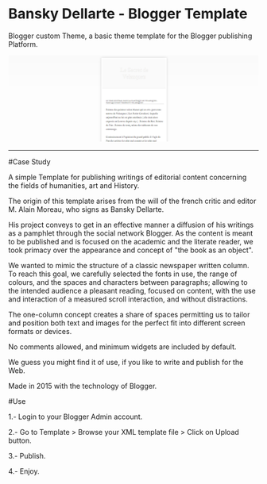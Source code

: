 # Bansky Dellarte - Blogger Template

 Blogger custom Theme, a basic theme template for the Blogger publishing Platform.

 ![](https://github.com/delfiramirez/blogger-theme/blob/master/assets/bansky-template.png)
 
 -------------------------------------------------------------------------------------------------------------------------------------------------------------------------------------------------------------------------------------------

#Case Study

A simple Template for publishing writings of editorial content concerning the fields of humanities, art and History.

The origin of this template arises from the will of the french critic and editor M. Alain Moreau, who signs as Bansky Dellarte.

His project conveys to get in an effective manner a diffusion of his writings as a pamphlet through the social network Blogger. As the content is meant to be published and is focused on the academic and the literate reader, we took primacy over the appearance and concept of "the book as an object".

We wanted to mimic the structure of a classic newspaper written column. To reach this goal, we carefully selected the fonts in use, the range of colours, and the spaces and characters between paragraphs; allowing to the intended audience  a pleasant reading, focused on content, with the use and interaction of a measured scroll interaction, and without distractions.

The one-column concept creates a share of spaces permitting us to tailor and position both text and images for the perfect fit into different screen formats or devices.

No comments allowed, and minimum widgets are included by default.

We guess you might find it of use, if you like to write and publish for the Web.

Made in 2015 with the technology of Blogger.


#Use

1.- Login to your Blogger Admin account.

2.- Go to Template > Browse your XML template file > Click on Upload button.

3.- Publish.

4.- Enjoy.



